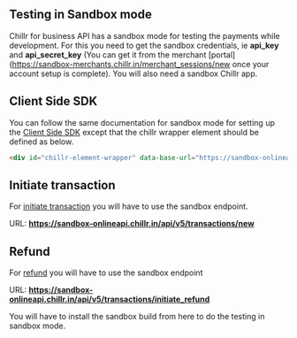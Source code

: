 ## Testing in Sandbox mode

Chillr for business API has a sandbox mode for testing the payments while  development. For this you need to get the sandbox credentials, ie **api_key** and **api_secret_key** (You can get it from the merchant [portal](https://sandbox-merchants.chillr.in/merchant_sessions/new once your account setup is complete). You will also need a sandbox Chillr app.

## Client Side SDK
You can follow the same documentation for sandbox mode for setting up the [Client Side SDK](client_side_sdk.md) except that the chillr wrapper element should be defined as below.

```html
<div id="chillr-element-wrapper" data-base-url="https://sandbox-onlineapi.chillr.in"></div>
```

## Initiate transaction
For [initiate transaction](initiate_transaction.md) you will have to use the sandbox endpoint.

URL: **https://sandbox-onlineapi.chillr.in/api/v5/transactions/new**

## Refund 
For [refund](refund.md) you will have to use the sandbox endpoint

URL: **https://sandbox-onlineapi.chillr.in/api/v5/transactions/initiate_refund**

You will have to install the sandbox build from here to do the testing in sandbox mode.
